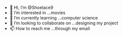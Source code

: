 - 👋 Hi, I’m @Shoelace9
- 👀 I’m interested in ...movies
- 🌱 I’m currently learning ...computer science
- 💞️ I’m looking to collaborate on ...designing my project
- 📫 How to reach me ...through my email

<!---
Shoelace9/Shoelace9 is a ✨ special ✨ repository because its `README.md` (this file) appears on your GitHub profile.
You can click the Preview link to take a look at your changes.
--->
